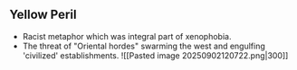 ## Yellow Peril
- Racist metaphor which was integral part of xenophobia.
- The threat of "Oriental hordes" swarming the west and engulfing 'civilized' establishments.
![[Pasted image 20250902120722.png|300]]

